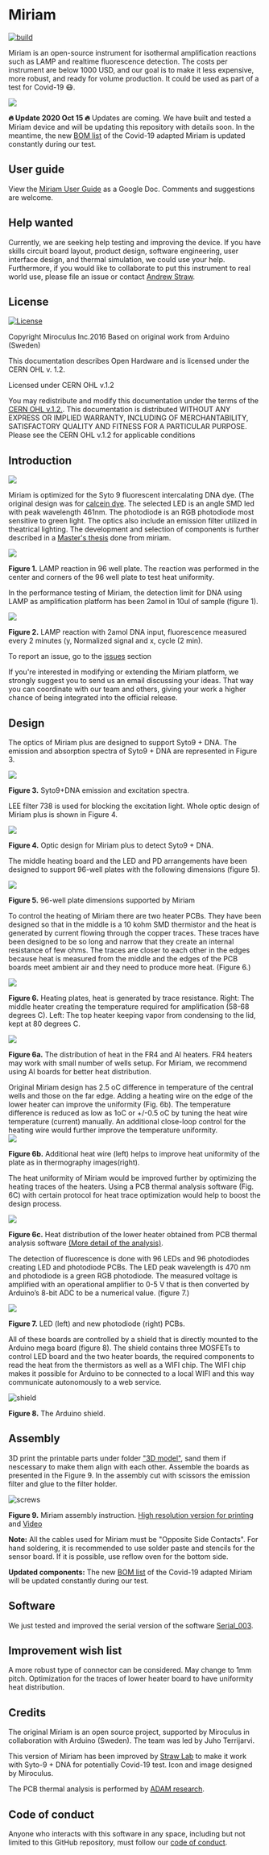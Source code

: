 Miriam
========

[![build](https://github.com/strawlab/Miriam/workflows/CI/badge.svg?branch=main)](https://github.com/strawlab/Miriam/actions?query=branch%3Amain)

Miriam is an open-source instrument for isothermal amplification reactions such as LAMP and realtime fluorescence detection. The costs per instrument are below 1000 USD, and our goal is to make it less expensive, more robust, and ready for volume production. It could be used as part of a test for Covid-19 😷.

![](Miriam_RT_LAMP.png)

**🔥 Update 2020 Oct 15 🔥** Updates are coming. We have built and tested a Miriam device and will be updating this repository with details soon. In the meantime, the new [BOM list](PCB/BOM) of the Covid-19 adapted Miriam is updated constantly during our test.

## User guide ##

View the [Miriam User Guide](https://docs.google.com/document/d/1WqGBbrccB8vQHHecIBe8Pv8aZ-rZUhXWWKjNA4fbFT0/edit?usp=sharing) as a Google Doc. Comments and suggestions are welcome.

## Help wanted

Currently, we are seeking help testing and improving the device. If you have skills circuit board layout, product design, software engineering, user interface design,  and thermal simulation, we could use your help. Furthermore, if you would like to collaborate to put this instrument to real world use, please file an issue or contact [Andrew Straw](<straw@bio.uni-freiburg.de>).

## License

[![License](https://i.creativecommons.org/l/by-sa/3.0/80x15.png?style=flat-square)](http://creativecommons.org/licenses/by-sa/3.0/)

Copyright Miroculus Inc.2016
Based on original work from Arduino (Sweden)

This documentation describes Open Hardware and is licensed under the CERN OHL v. 1.2.

Licensed under CERN OHL v.1.2

You may redistribute and modify this documentation under the terms of the [CERN OHL v.1.2.](http://ohwr.org/cernohl). This documentation is distributed WITHOUT ANY EXPRESS OR IMPLIED WARRANTY, INCLUDING OF MERCHANTABILITY, SATISFACTORY QUALITY AND FITNESS FOR A PARTICULAR PURPOSE. Please see the CERN OHL v.1.2 for applicable conditions

## Introduction

![](miriam.jpg)

Miriam is optimized for the Syto 9 fluorescent intercalating DNA dye. (The original design was for [calcein dye](http://loopamp.eiken.co.jp/e/products/fluore/index.html). The selected LED is an angle SMD led with peak wavelength 461nm. The photodiode is an RGB photodiode most sensitive to green light. The optics also include an emission filter utilized in theatrical lighting.  The development and selection of components is further described in a [Master's thesis](http://lutpub.lut.fi/handle/10024/159386) done from miriam. 

![](20201014_1502.png)

**Figure 1.** LAMP reaction in 96 well plate. The reaction was performed in the center and corners of the 96 well plate to test heat uniformity.

In the performance testing of Miriam, the detection limit for DNA using LAMP as amplification platform has been 2amol in 10ul of sample (figure 1).

![](detection_limit.PNG)

**Figure 2.** LAMP reaction with 2amol DNA input, fluorescence measured every 2 minutes (y, Normalized signal and x, cycle (2 min).

To report an issue, go to the [issues](http://github.com/strawlab/Miriam/issues) section

If you're interested in modifying or extending the Miriam platform, we strongly suggest you to send us an email discussing your ideas. That way you can coordinate with our team and others, giving your work a higher chance of being integrated into the official release.

## Design

The optics of Miriam plus are designed to support Syto9 + DNA. The emission and absorption spectra of Syto9 + DNA are represented in Figure 3.

![](Syto9_ex_em.png)

**Figure 3.** Syto9+DNA emission and excitation spectra.

LEE filter 738 is used for blocking the excitation light. Whole optic design of Miriam plus is shown in Figure 4.

![](Syto9_dna_optics.png)

**Figure 4.** Optic design for Miriam plus to detect Syto9 + DNA.

The middle heating board and the LED and PD arrangements have been designed to support 96-well plates with the following dimensions (figure 5).

![](96well.PNG)

**Figure 5.** 96-well plate dimensions supported by Miriam

To control the heating of Miriam there are two heater PCBs. They have been designed so that in the middle is a 10 kohm SMD thermistor and the heat is generated by current flowing through the copper traces. These traces have been designed to be so long and narrow that they create an internal resistance of few ohms. The traces are closer to each other in the edges because heat is measured from the middle and the edges of the PCB boards meet ambient air and they need to produce more heat. (Figure 6.)

![](heaters.PNG)

**Figure 6.** Heating plates, heat is generated by trace resistance. Right: The middle heater creating the temperature required for amplification (58-68 degrees C). Left: The top heater keeping vapor from condensing to the lid, kept at 80 degrees C. 

![](FR4_heater.png)

**Figure 6a.** The distribution of heat in the FR4 and Al heaters. FR4 heaters may work with small number of wells setup. For Miriam, we recommend using Al boards for better heat distribution.

Original Miriam design has 2.5 oC difference in temperature of the central wells and those on the far edge. Adding a heating wire on the edge of the lower heater can improve the uniformity (Fig. 6b). The temperature difference is reduced as low as 1oC or +/-0.5 oC by tuning the heat wire temperature (current) manually. An additional close-loop control for the heating wire would further improve the temperature uniformity.    
![](Heat_uniformity.png)

**Figure 6b.** Additional heat wire (left) helps to improve heat uniformity of the plate as in thermography images(right).

The heat uniformity of Miriam would be improved further by optimizing the heating traces of the heaters. Using a PCB thermal analysis software (Fig. 6C) with certain protocol for heat trace optimization would help to boost the design process.

![](heat_simulation.png)

**Figure 6c.** Heat distribution of the lower heater obtained from PCB thermal analysis software [(More detail of the analysis)](https://www.adam-research.de/en/2020/10/corona-forschung-mit-trm3/).

The detection of fluorescence is done with 96 LEDs and 96 photodiodes creating LED and photodiode PCBs. The LED peak wavelength is 470 nm and photodiode is a green RGB photodiode. The measured voltage is amplified with an operational amplifier to 0-5 V that is then converted by Arduino’s 8-bit ADC to be a numerical value. (figure 7.)

![](ledpd.jpg)

**Figure 7.** LED (left) and new photodiode (right) PCBs.

All of these boards are controlled by a shield that is directly mounted to the Arduino mega board (figure 8). The shield contains three MOSFETs to control LED board and the two heater boards, the required components to read the heat from the thermistors as well as a WIFI chip. The WIFI chip makes it possible for Arduino to be connected to a local WIFI and this way communicate autonomously to a web service.

![shield](shield.jpg)

**Figure 8.** The Arduino shield. 

Assembly
------------
3D print the printable parts under folder ["3D model"](3D%20Model), sand them if nescessary to make them align with each other. Assemble the boards as presented in the Figure 9. In the assembly cut with scissors the emission filter and glue to the filter holder.

![screws](Miriam_assembly_guide.png)

**Figure 9.** Miriam assembly instruction. [High resolution version for printing](Miriam_assembly_guide.pdf) and [Video](https://youtu.be/ynIIGh6IMBA)

**Note:** All the cables used for Miriam must be "Opposite Side Contacts".
          For hand soldering, it is recommended to use solder paste and stencils for the sensor board. If it is possible, use reflow oven for the bottom side.
          
**Updated components:** The new [BOM list](PCB/BOM) of the Covid-19 adapted Miriam will be updated constantly during our test.

Software
------------
We just tested and improved the serial version of the software [Serial_003](Programs/Serial_003).

Improvement wish list
------------
A more robust type of connector can be considered. May change to 1mm pitch. 
Optimization for the traces of lower heater board to have uniformity heat distribution.

Credits
--------
The original Miriam is an open source project, supported by Miroculus in collaboration with Arduino (Sweden). The team was led by Juho Terrijarvi.

This version of Miriam has been improved by [Straw Lab](https://strawlab.org) to make it work with Syto-9 + DNA for potentially Covid-19 test.
Icon and image designed by Miroculus.

The PCB thermal analysis is performed by [ADAM research](https://www.adam-research.de/en/). 

Code of conduct
--------
Anyone who interacts with this software in any space, including but not limited
to this GitHub repository, must follow our [code of
conduct](code_of_conduct.md).

